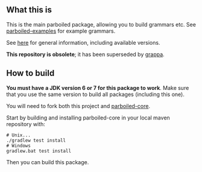 ## What this is

This is the main parboiled package, allowing you to build grammars etc. See
[parboiled-examples](https://github.com/parboiled1/parboiled-examples) for
example grammars.

See [here](https://github.com/parboiled1/project-info) for general information,
including available versions.

**This repository is obsolete**; it has been superseded by
[grappa](https://github.com/parboiled1/grappa).

## How to build

**You must have a JDK version 6 or 7 for this package to work**. Make sure that
you use the same version to build all packages (including this one).

You will need to fork both this project and
[parboiled-core](https://github.com/parboiled1/parboiled-core).

Start by building and installing parboiled-core in your local maven repository with:

```
# Unix...
./gradlew test install
# Windows
gradlew.bat test install
```

Then you can build this package.

